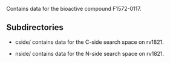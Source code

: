 Contains data for the bioactive compound F1572-0117.

## Subdirectories

- cside/ contains data for the C-side search space on rv1821.

- nside/ contains data for the N-side search space on rv1821.

